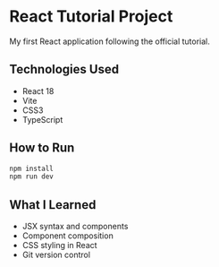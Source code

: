 # React Tutorial Project

My first React application following the official tutorial.

## Technologies Used

- React 18
- Vite
- CSS3
- TypeScript

## How to Run

```bash
npm install
npm run dev
```

## What I Learned

- JSX syntax and components
- Component composition
- CSS styling in React
- Git version control


